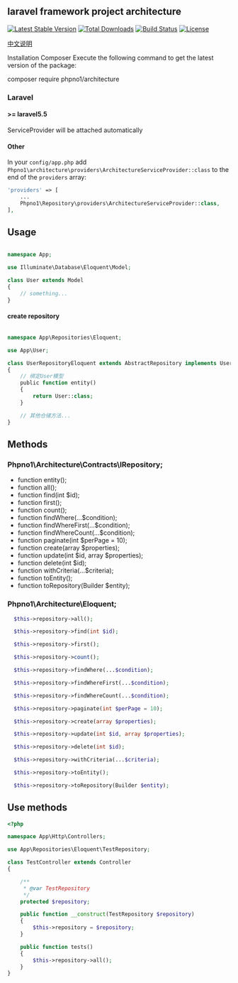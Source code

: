 <h2>laravel framework project architecture</h2>
<p align="center">

[![Latest Stable Version](https://poser.pugx.org/phpno1/architecture/v/stable)](https://packagist.org/packages/phpno1/architecture)
[![Total Downloads](https://poser.pugx.org/phpno1/architecture/downloads)](https://packagist.org/packages/phpno1/architecture)
[![Build Status](https://travis-ci.org/yb19890724/phpno1-architecture.svg?branch=master)](https://travis-ci.org/yb19890724/phpno1-architecture)
[![License](https://poser.pugx.org/phpno1/architecture/license)](https://packagist.org/packages/phpno1/architecture)

</p>

<a href="https://github.com/yb19890724/phpno1-architecture/blob/master/README_CN.md">中文说明</a></p>
Installation
Composer
Execute the following command to get the latest version of the package:

composer require phpno1/architecture

### Laravel

#### >= laravel5.5

ServiceProvider will be attached automatically

#### Other

In your `config/app.php` add `Phpno1\architecture\providers\ArchitectureServiceProvider::class` to the end of the `providers` array:

```php
'providers' => [
    ...
    Phpno1\Repository\providers\ArchitectureServiceProvider::class,
],
```

## Usage

```php

namespace App;

use Illuminate\Database\Eloquent\Model;

class User extends Model
{
    // something...
}
```

#### create repository
```php

namespace App\Repositories\Eloquent;

use App\User;

class UserRepositoryEloquent extends AbstractRepository implements UserRepository
{
    // 绑定User模型
    public function entity()
    {
        return User::class;
    }

    // 其他仓储方法...
}
```

## Methods

### Phpno1\Architecture\Contracts\IRepository;

- function entity();
- function all();
- function find(int $id);
- function first();
- function count();
- function findWhere(...$condition);
- function findWhereFirst(...$condition);
- function findWhereCount(...$condition);
- function paginate(int $perPage = 10);
- function create(array $properties);
- function update(int $id, array $properties);
- function delete(int $id);
- function withCriteria(...$criteria);
- function toEntity();
- function toRepository(Builder $entity);

### Phpno1\Architecture\Eloquent;


  ```php
    $this->repository->all();
  ```

  ```php
    $this->repository->find(int $id);
  ```

  ```php
    $this->repository->first();
  ```

  ```php
    $this->repository->count();
  ```

  ```php
    $this->repository->findWhere(...$condition);
  ```

  ```php
    $this->repository->findWhereFirst(...$condition);
  ```

  ```php
    $this->repository->findWhereCount(...$condition);
  ```

  ```php
    $this->repository->paginate(int $perPage = 10);
  ```

  ```php
    $this->repository->create(array $properties);
  ```

  ```php
    $this->repository->update(int $id, array $properties);
  ```

  ```php
    $this->repository->delete(int $id);
  ```

  ```php
    $this->repository->withCriteria(...$criteria);
  ```

  ```php
    $this->repository->toEntity();
  ```

  ```php
    $this->repository->toRepository(Builder $entity);
  ```

## Use methods

```php
<?php

namespace App\Http\Controllers;

use App\Repositories\Eloquent\TestRepository;

class TestController extends Controller
{

    /**
     * @var TestRepository
     */
    protected $repository;

    public function __construct(TestRepository $repository)
    {
        $this->repository = $repository;
    }

    public function tests()
    {
        $this->repository->all();
    }
}

```
